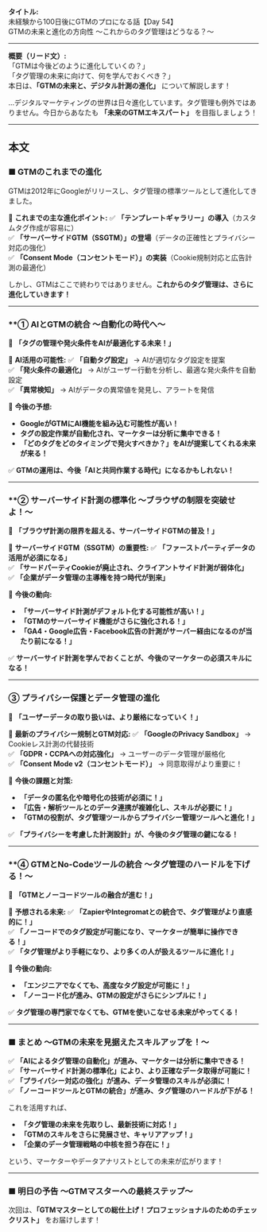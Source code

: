 **タイトル:**  
未経験から100日後にGTMのプロになる話【Day 54】  
GTMの未来と進化の方向性 〜これからのタグ管理はどうなる？〜

---

**概要（リード文）:**  
「GTMは今後どのように進化していくの？」  
「タグ管理の未来に向けて、何を学んでおくべき？」  
本日は、**「GTMの未来と、デジタル計測の進化」** について解説します！

…デジタルマーケティングの世界は日々進化しています。タグ管理も例外ではありません。今日からあなたも **「未来のGTMエキスパート」** を目指しましょう！

---

## **本文**

### ■ GTMのこれまでの進化

GTMは2012年にGoogleがリリースし、タグ管理の標準ツールとして進化してきました。

📌 **これまでの主な進化ポイント:**
✅ **「テンプレートギャラリー」の導入**（カスタムタグ作成が容易に）  
✅ **「サーバーサイドGTM（SSGTM）」の登場**（データの正確性とプライバシー対応の強化）  
✅ **「Consent Mode（コンセントモード）」の実装**（Cookie規制対応と広告計測の最適化）  

しかし、GTMはここで終わりではありません。**これからのタグ管理は、さらに進化していきます！**

---

### **① AIとGTMの統合 〜自動化の時代へ〜

🔹 **「タグの管理や発火条件をAIが最適化する未来！」**

📌 **AI活用の可能性:**
✅ **「自動タグ設定」** → AIが適切なタグ設定を提案  
✅ **「発火条件の最適化」** → AIがユーザー行動を分析し、最適な発火条件を自動設定  
✅ **「異常検知」** → AIがデータの異常値を発見し、アラートを発信  

📌 **今後の予想:**
- **GoogleがGTMにAI機能を組み込む可能性が高い！**
- **タグの設定作業が自動化され、マーケターは分析に集中できる！**
- **「どのタグをどのタイミングで発火すべきか？」をAIが提案してくれる未来が来る！**

✅ **GTMの運用は、今後「AIと共同作業する時代」になるかもしれない！**

---

### **② サーバーサイド計測の標準化 〜ブラウザの制限を突破せよ！〜

🔹 **「ブラウザ計測の限界を超える、サーバーサイドGTMの普及！」**

📌 **サーバーサイドGTM（SSGTM）の重要性:**
✅ **「ファーストパーティデータの活用が必須になる」**  
✅ **「サードパーティCookieが廃止され、クライアントサイド計測が弱体化」**  
✅ **「企業がデータ管理の主導権を持つ時代が到来」**  

📌 **今後の動向:**
- **「サーバーサイド計測がデフォルト化する可能性が高い！」**
- **「GTMのサーバーサイド機能がさらに強化される！」**
- **「GA4・Google広告・Facebook広告の計測がサーバー経由になるのが当たり前になる！」**

✅ **サーバーサイド計測を学んでおくことが、今後のマーケターの必須スキルになる！**

---

### **③ プライバシー保護とデータ管理の進化**

🔹 **「ユーザーデータの取り扱いは、より厳格になっていく！」**

📌 **最新のプライバシー規制とGTM対応:**
✅ **「GoogleのPrivacy Sandbox」** → Cookieレス計測の代替技術  
✅ **「GDPR・CCPAへの対応強化」** → ユーザーのデータ管理が厳格化  
✅ **「Consent Mode v2（コンセントモード）」** → 同意取得がより重要に！  

📌 **今後の課題と対策:**
- **「データの匿名化や暗号化の技術が必須に！」**
- **「広告・解析ツールとのデータ連携が複雑化し、スキルが必要に！」**
- **「GTMの役割が、タグ管理ツールからプライバシー管理ツールへと進化！」**

✅ **「プライバシーを考慮した計測設計」が、今後のタグ管理の鍵になる！**

---

### **④ GTMとNo-Codeツールの統合 〜タグ管理のハードルを下げる！〜

🔹 **「GTMとノーコードツールの融合が進む！」**

📌 **予想される未来:**
✅ **「ZapierやIntegromatとの統合で、タグ管理がより直感的に！」**  
✅ **「ノーコードでのタグ設定が可能になり、マーケターが簡単に操作できる！」**  
✅ **「タグ管理がより手軽になり、より多くの人が扱えるツールに進化！」**  

📌 **今後の動向:**
- **「エンジニアでなくても、高度なタグ設定が可能に！」**
- **「ノーコード化が進み、GTMの設定がさらにシンプルに！」**

✅ **タグ管理の専門家でなくても、GTMを使いこなせる未来がやってくる！**

---

### **■ まとめ 〜GTMの未来を見据えたスキルアップを！〜**

✅ **「AIによるタグ管理の自動化」が進み、マーケターは分析に集中できる！**  
✅ **「サーバーサイド計測の標準化」により、より正確なデータ取得が可能に！**  
✅ **「プライバシー対応の強化」が進み、データ管理のスキルが必須に！**  
✅ **「ノーコードツールとGTMの統合」が進み、タグ管理のハードルが下がる！**  

これを活用すれば、
- **「タグ管理の未来を先取りし、最新技術に対応！」**
- **「GTMのスキルをさらに発展させ、キャリアアップ！」**
- **「企業のデータ管理戦略の中核を担う存在に！」**

という、マーケターやデータアナリストとしての未来が広がります！

---

### **■ 明日の予告 〜GTMマスターへの最終ステップ〜**

次回は、**「GTMマスターとしての総仕上げ！プロフェッショナルのためのチェックリスト」** をお届けします！

